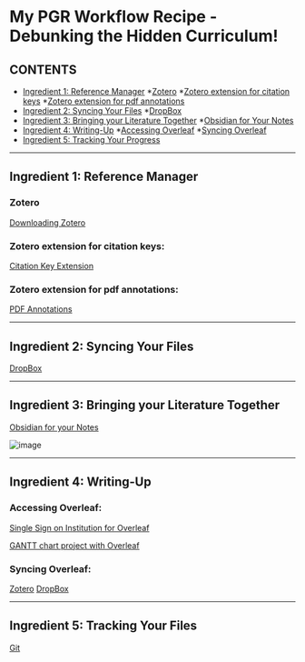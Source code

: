 # My PGR Workflow Recipe - Debunking the Hidden Curriculum!

## CONTENTS

* [Ingredient 1: Reference Manager](#ingredient-1:-reference-manager)
  *[Zotero](#zotero)
  *[Zotero extension for citation keys](#zotero-extension-for-citation-keys)
  *[Zotero extension for pdf annotations](#zotero-extension-for-pdf-annotations)
* [Ingredient 2: Syncing Your Files](#ingredient-2:-syncing-your-files)
  *[DropBox](#dropbox)
* [Ingredient 3: Bringing your Literature Together](#ingredient-3:-bringing-your-literature-together)
  *[Obsidian for Your Notes](#obsidian-for-your-notes)
* [Ingredient 4: Writing-Up](#ingredient-4:-writing-up)
  *[Accessing Overleaf](#accessing-overleaf)
  *[Syncing Overleaf](#syncing-overleaf)
* [Ingredient 5: Tracking Your Progress](#ingredient-5:-tracking-your-progress)

- - -
## Ingredient 1: Reference Manager

### Zotero
[Downloading Zotero](https://www.zotero.org/download/)

### Zotero extension for citation keys:
[Citation Key Extension](https://retorque.re/zotero-better-bibtex/)

### Zotero extension for pdf annotations:
[PDF Annotations](https://zotfile.com/)

- - -
## Ingredient 2: Syncing Your Files 

[DropBox](https://www.dropbox.com/install)

- - -

## Ingredient 3: Bringing your Literature Together

[Obsidian for your Notes](https://obsidian.md/download)

![image](https://github.com/omiridoue/obsidian-zotero-PhD-workflow/assets/126977992/77b33677-e983-4b78-9386-8efdef811cec)

- - -
## Ingredient 4: Writing-Up

### Accessing Overleaf:
[Single Sign on Institution for Overleaf](https://www.overleaf.com/learn/how-to/Institutional_single_sign-on)

[GANTT chart project with Overleaf](https://www.overleaf.com/7916624512qwtjsvhdtztw#7a7ea3)

### Syncing Overleaf:
[Zotero](https://www.overleaf.com/learn/how-to/How_to_link_your_Overleaf_account_to_Mendeley_and_Zotero)
[DropBox](https://www.overleaf.com/learn/how-to/Dropbox_Synchronization)

- - -
## Ingredient 5: Tracking Your Files

[Git](https://www.overleaf.com/learn/how-to/Git_integration)
